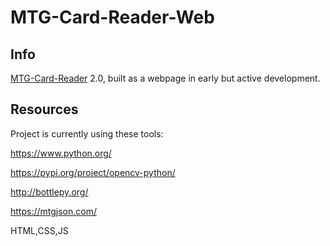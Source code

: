 # MTG-Card-Reader-Web
## Info
[MTG-Card-Reader](https://github.com/TrifectaIII/MTG-Card-Reader) 2.0, built as a webpage in early but active development.

## Resources
Project is currently using these tools:

https://www.python.org/

https://pypi.org/project/opencv-python/

http://bottlepy.org/

https://mtgjson.com/

HTML,CSS,JS
